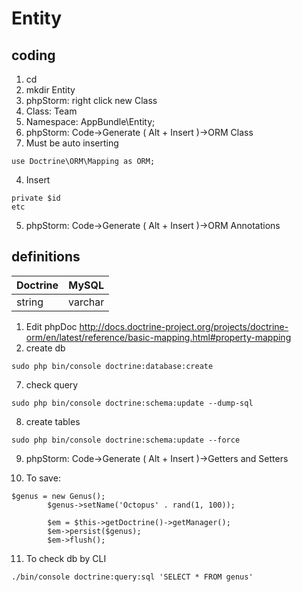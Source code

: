 # Entity
## coding
1. cd 
2. mkdir Entity
3. phpStorm: right click new Class
  1. Class: Team
  2. Namespace: AppBundle\Entity;
3. phpStorm: Code->Generate ( Alt + Insert )->ORM Class
 1. Must be auto inserting 
```
use Doctrine\ORM\Mapping as ORM;
```
4. Insert 
```
private $id 
etc
```
5. phpStorm: Code->Generate ( Alt + Insert )->ORM Annotations
## definitions
|Doctrine|MySQL|
|--------|-----|
|string  |varchar|
  1. Edit phpDoc
http://docs.doctrine-project.org/projects/doctrine-orm/en/latest/reference/basic-mapping.html#property-mapping
6. create db
```
sudo php bin/console doctrine:database:create
```
7. check query
```
sudo php bin/console doctrine:schema:update --dump-sql
```
8. create tables
```
sudo php bin/console doctrine:schema:update --force
```
9. phpStorm: Code->Generate ( Alt + Insert )->Getters and Setters

10. To save:
```
$genus = new Genus();
        $genus->setName('Octopus' . rand(1, 100));
        
        $em = $this->getDoctrine()->getManager();
        $em->persist($genus);
        $em->flush();
```
11. To check db by CLI
```
./bin/console doctrine:query:sql 'SELECT * FROM genus'
```
